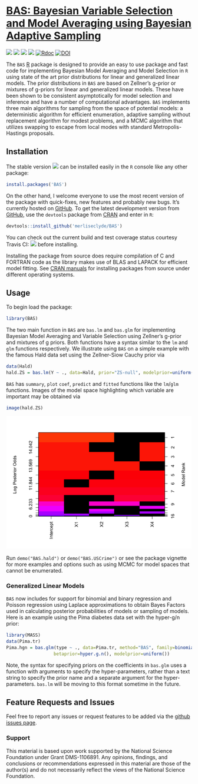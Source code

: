 
<!-- README.md is generated from README.Rmd. Please edit that file -->

# [BAS: Bayesian Variable Selection and Model Averaging using Bayesian Adaptive Sampling](https://github.com/merliseclyde/BAS)

[![](https://travis-ci.org/merliseclyde/BAS.png?branch=master)](https://travis-ci.org/merliseclyde/BAS)
[![](http://www.r-pkg.org/badges/version/BAS)](http://cran.r-project.org/package=BAS)
[![](http://cranlogs.r-pkg.org/badges/BAS)](http://cran.rstudio.com/web/packages/BAS/index.html)
[![](http://cranlogs.r-pkg.org/badges/grand-total/BAS)](http://cran.rstudio.com/web/packages/BAS/index.html)
[![Rdoc](http://www.rdocumentation.org/badges/version/BAS)](http://www.rdocumentation.org/packages/BAS)
[![DOI](https://zenodo.org/badge/DOI/110.5281/zenodo.595639.svg)](https://doi.org/10.5281/zenodo.595639)

The `BAS` [R](http://r-project.org) package is designed to provide an
easy to use package and fast code for implementing Bayesian Model
Averaging and Model Selection in `R` using state of the art prior
distributions for linear and generalized linear models. The prior
distributions in `BAS` are based on Zellner’s g-prior or mixtures of
g-priors for linear and generalized linear models. These have been shown
to be consistent asymptotically for model selection and inference and
have a number of computational advantages. `BAS` implements three main
algorithms for sampling from the space of potential models: a
deterministic algorithm for efficient enumeration, adaptive sampling
without replacement algorithm for modest problems, and a MCMC algorithm
that utilizes swapping to escape from local modes with standard
Metropolis-Hastings proposals.

## Installation

The stable version
[![](http://www.r-pkg.org/badges/version/BAS)](http://cran.r-project.org/package=BAS)
can be installed easily in the `R` console like any other package:

``` r
install.packages('BAS')
```

On the other hand, I welcome everyone to use the most recent version of
the package with quick-fixes, new features and probably new bugs. It’s
currently hosted on [GitHub](https://github.com/merliseclyde/BAS). To
get the latest development version from
[GitHub](https://github.com/merliseclyde), use the `devtools` package
from [CRAN](http://cran.r-project.org/package=devtools) and enter in
`R`:

``` r
devtools::install_github('merliseclyde/BAS')
```

You can check out the current build and test coverage status courtesy
Travis CI:
[![](https://travis-ci.org/merliseclyde/BAS.png?branch=master)](https://travis-ci.org/merliseclyde/BAS)
before installing.

Installing the package from source does require compilation of C and
FORTRAN code as the library makes use of BLAS and LAPACK for efficient
model fitting. See [CRAN
manuals](http://cran.r-project.org/doc/manuals/r-devel/R-admin.html) for
installing packages from source under different operating systems.

## Usage

To begin load the package:

``` r
library(BAS)
```

The two main function in `BAS` are `bas.lm` and `bas.glm` for
implementing Bayesian Model Averaging and Variable Selection using
Zellner’s g-prior and mixtures of g priors. Both functions have a syntax
similar to the `lm` and `glm` functions respectively. We illustrate
using `BAS` on a simple example with the famous Hald data set using the
Zellner-Siow Cauchy prior via

``` r
data(Hald)
hald.ZS = bas.lm(Y ~ ., data=Hald, prior="ZS-null", modelprior=uniform(), method="BAS")
```

`BAS` has `summary`, `plot` `coef`, `predict` and `fitted` functions
like the `lm`/`glm` functions. Images of the model space highlighting
which variable are important may be obtained via

``` r
image(hald.ZS)
```

![](man/figures/unnamed-chunk-3-1.png)<!-- -->

Run `demo("BAS.hald")` or `demo("BAS.USCrime")` or see the package
vignette for more examples and options such as using MCMC for model
spaces that cannot be enumerated.

### Generalized Linear Models

`BAS` now includes for support for binomial and binary regression and
Poisson regression using Laplace approximations to obtain Bayes Factors
used in calculating posterior probabilities of models or sampling of
models. Here is an example using the Pima diabetes data set with the
hyper-g/n prior:

``` r
library(MASS)
data(Pima.tr)
Pima.hgn = bas.glm(type ~ ., data=Pima.tr, method="BAS", family=binomial(),
                  betaprior=hyper.g.n(), modelprior=uniform())
```

Note, the syntax for specifying priors on the coefficients in `bas.glm`
uses a function with arguments to specify the hyper-parameters, rather
than a text string to specify the prior name and a separate argument for
the hyper-parameters. `bas.lm` will be moving to this format sometime in
the future.

## Feature Requests and Issues

Feel free to report any issues or request features to be added via the
[github issues page](https://github.com/merliseclyde/BAS/issues).

### Support

This material is based upon work supported by the National Science
Foundation under Grant DMS-1106891. Any opinions, findings, and
conclusions or recommendations expressed in this material are those of
the author(s) and do not necessarily reflect the views of the National
Science Foundation.
